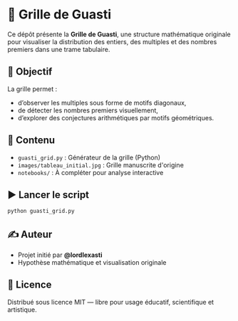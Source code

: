 # 🧮 Grille de Guasti

Ce dépôt présente la **Grille de Guasti**, une structure mathématique originale pour visualiser la distribution des entiers, des multiples et des nombres premiers dans une trame tabulaire.

## 📐 Objectif
La grille permet :
- d’observer les multiples sous forme de motifs diagonaux,
- de détecter les nombres premiers visuellement,
- d’explorer des conjectures arithmétiques par motifs géométriques.

## 📂 Contenu
- `guasti_grid.py` : Générateur de la grille (Python)
- `images/tableau_initial.jpg` : Grille manuscrite d'origine
- `notebooks/` : À compléter pour analyse interactive

## ▶️ Lancer le script
```bash
python guasti_grid.py
```

## ✍️ Auteur
- Projet initié par **@lordlexasti**
- Hypothèse mathématique et visualisation originale

## 🪪 Licence
Distribué sous licence MIT — libre pour usage éducatif, scientifique et artistique.
